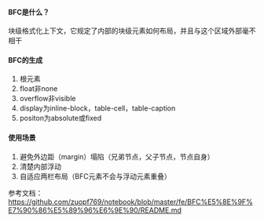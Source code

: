 #### BFC是什么？

块级格式化上下文，它规定了内部的块级元素如何布局，并且与这个区域外部毫不相干

#### BFC的生成
1. 根元素
2. float非none
3. overflow非visible
4. display为inline-block，table-cell，table-caption
5. positon为absolute或fixed

#### 使用场景
1. 避免外边距（margin）塌陷（兄弟节点，父子节点，节点自身）
2. 清楚内部浮动
3. 自适应两栏布局（BFC元素不会与浮动元素重叠）


参考文档：https://github.com/zuopf769/notebook/blob/master/fe/BFC%E5%8E%9F%E7%90%86%E5%89%96%E6%9E%90/README.md